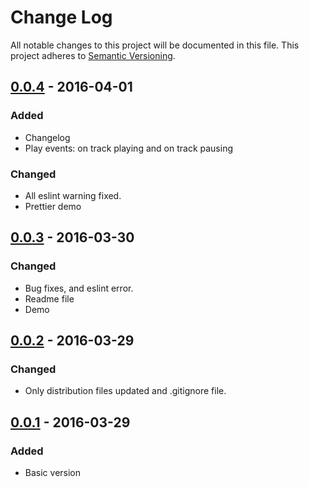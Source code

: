 # Change Log
All notable changes to this project will be documented in this file.
This project adheres to [Semantic Versioning](http://semver.org/).

## [0.0.4] - 2016-04-01
### Added
- Changelog
- Play events: on track playing and on track pausing

### Changed
- All eslint warning fixed.
- Prettier demo

## [0.0.3] - 2016-03-30
### Changed
- Bug fixes, and eslint error.
- Readme file
- Demo

## [0.0.2] - 2016-03-29
### Changed
- Only distribution files updated and .gitignore file.

## [0.0.1] - 2016-03-29
### Added
- Basic version


[0.0.4]: https://github.com/devilcius/react-spotify-album-player/compare/v0.0.3...v0.0.4
[0.0.3]: https://github.com/devilcius/react-spotify-album-player/compare/v0.0.2...v0.0.3
[0.0.2]: https://github.com/devilcius/react-spotify-album-player/compare/v0.0.1...v0.0.2
[0.0.1]: https://github.com/devilcius/react-spotify-album-player/commit/6ab71735e8f12c6dd6690531182e059ff4233e70
